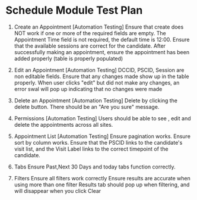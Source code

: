 # Schedule Module Test Plan

1. Create an Appointment [Automation Testing]
Ensure that create does NOT work if one or more of the required fields are empty.
The Appointment Time field is not required, the default time is 12:00.
Ensure that the available sessions are correct for the candidate. 
After successfully making an appointment, ensure the appointment has been added properly (table is properly populated)

2. Edit an Appointment [Automation Testing]
DCCID, PSCID, Session are non editable fields. 
Ensure that any changes made show up in the table properly. 
When user clicks "edit" but did not make any changes, an error swal will pop up indicating that no changes were made

3. Delete an Appointment [Automation Testing]
Delete by clicking the delete button. There should be an "Are you sure" message.

4. Permissions [Automation Testing]
Users should be able to see , edit and delete the appointments across all sites.
5. Appointment List [Automation Testing]
Ensure pagination works.
Ensure sort by column works.
Ensure that the PSCID links to the candidate's visit list, and the Visit Label links to the correct timepoint of the candidate.

6. Tabs 
Ensure Past,Next 30 Days and today tabs function correctly. 

7. Filters 
Ensure all filters work correctly 
Ensure results are accurate when using more than one filter 
Results tab should pop up when filtering, and will disappear when you click Clear 
